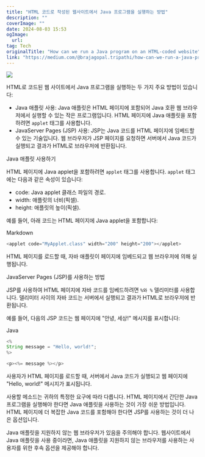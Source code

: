 ```yaml
---
title: "HTML 코드로 작성된 웹사이트에서 Java 프로그램을 실행하는 방법"
description: ""
coverImage: ""
date: 2024-08-03 15:53
ogImage: 
  url: 
tag: Tech
originalTitle: "How can we run a Java program on an HTML-coded website"
link: "https://medium.com/@brajagopal.tripathi/how-can-we-run-a-java-program-on-an-html-coded-website-eaac7c600d2e"
---
```




<img src="/assets/img/HowcanwerunaJavaprogramonanHTML-codedwebsite_0.png" />

HTML로 코드된 웹 사이트에서 Java 프로그램을 실행하는 두 가지 주요 방법이 있습니다:

- Java 애플릿 사용: Java 애플릿은 HTML 페이지에 포함되어 Java 호환 웹 브라우저에서 실행할 수 있는 작은 프로그램입니다. HTML 페이지에 Java 애플릿을 포함하려면 `applet` 태그를 사용합니다.
- JavaServer Pages (JSP) 사용: JSP는 Java 코드를 HTML 페이지에 임베드할 수 있는 기술입니다. 웹 브라우저가 JSP 페이지를 요청하면 서버에서 Java 코드가 실행되고 결과가 HTML로 브라우저에 반환됩니다.

Java 애플릿 사용하기

<div class="content-ad"></div>

HTML 페이지에 Java applet을 포함하려면 `applet` 태그를 사용합니다. `applet` 태그에는 다음과 같은 속성이 있습니다:

- code: Java applet 클래스 파일의 경로.
- width: 애플릿의 너비(픽셀).
- height: 애플릿의 높이(픽셀).

예를 들어, 아래 코드는 HTML 페이지에 Java applet을 포함합니다:

Markdown

<div class="content-ad"></div>

```js
<applet code="MyApplet.class" width="200" height="200"></applet>
```

HTML 페이지를 로드할 때, 자바 애플릿이 페이지에 임베드되고 웹 브라우저에 의해 실행됩니다.

JavaServer Pages (JSP)를 사용하는 방법

JSP를 사용하여 HTML 페이지에 자바 코드를 임베드하려면 `%와 %` 델리미터를 사용합니다. 델리미터 사이의 자바 코드는 서버에서 실행되고 결과가 HTML로 브라우저에 반환됩니다.

<div class="content-ad"></div>

예를 들어, 다음의 JSP 코드는 웹 페이지에 "안녕, 세상!" 메시지를 표시합니다:

Java

```js
<%
String message = "Hello, world!";
%>
```

```js
<p><%= message %></p>
```

<div class="content-ad"></div>

사용자가 HTML 페이지를 로드할 때, 서버에서 Java 코드가 실행되고 웹 페이지에 "Hello, world!" 메시지가 표시됩니다.

사용할 메소드는 귀하의 특정한 요구에 따라 다릅니다. HTML 페이지에서 간단한 Java 프로그램을 실행해야 한다면 Java 애플릿을 사용하는 것이 가장 쉬운 방법입니다. HTML 페이지에 더 복잡한 Java 코드를 포함해야 한다면 JSP를 사용하는 것이 더 나은 옵션입니다.

Java 애플릿을 지원하지 않는 웹 브라우저가 있음을 주의해야 합니다. 웹사이트에서 Java 애플릿을 사용 중이라면, Java 애플릿을 지원하지 않는 브라우저를 사용하는 사용자를 위한 후속 옵션을 제공해야 합니다.

